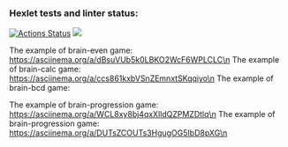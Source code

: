 ### Hexlet tests and linter status:
[![Actions Status](https://github.com/UltraRossa/frontend-project-44/workflows/hexlet-check/badge.svg)](https://github.com/UltraRossa/frontend-project-44/actions)
<a href="https://codeclimate.com/github/UltraRossa/frontend-project-44/maintainability"><img src="https://api.codeclimate.com/v1/badges/a4520770410bb91dbe65/maintainability" /></a>

The example of brain-even game: https://asciinema.org/a/dBsuVUb5k0LBKO2WcF6WPLCLC\n
The example of brain-calc game: https://asciinema.org/a/ccs861kxbVSnZEmnxtSKqqiyo\n
The example of brain-bcd game: 
<script async id="asciicast-9LL0MmSlLplSnh3fankQNH4i8" src="https://asciinema.org/a/9LL0MmSlLplSnh3fankQNH4i8.js"></script>
The example of brain-progression game: https://asciinema.org/a/WCL8xy8bj4qxXlldQZPMZDtlq\n
The example of brain-progression game: https://asciinema.org/a/DUTsZCOUTs3HgugOG5IbD8pXG\n
